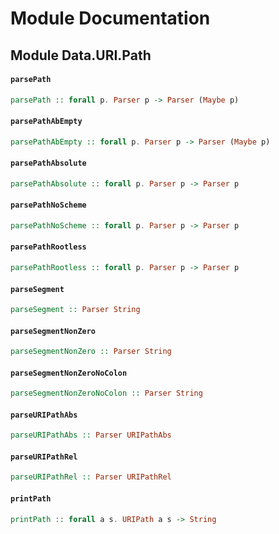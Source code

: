 # Module Documentation

## Module Data.URI.Path

#### `parsePath`

``` purescript
parsePath :: forall p. Parser p -> Parser (Maybe p)
```


#### `parsePathAbEmpty`

``` purescript
parsePathAbEmpty :: forall p. Parser p -> Parser (Maybe p)
```


#### `parsePathAbsolute`

``` purescript
parsePathAbsolute :: forall p. Parser p -> Parser p
```


#### `parsePathNoScheme`

``` purescript
parsePathNoScheme :: forall p. Parser p -> Parser p
```


#### `parsePathRootless`

``` purescript
parsePathRootless :: forall p. Parser p -> Parser p
```


#### `parseSegment`

``` purescript
parseSegment :: Parser String
```


#### `parseSegmentNonZero`

``` purescript
parseSegmentNonZero :: Parser String
```


#### `parseSegmentNonZeroNoColon`

``` purescript
parseSegmentNonZeroNoColon :: Parser String
```


#### `parseURIPathAbs`

``` purescript
parseURIPathAbs :: Parser URIPathAbs
```


#### `parseURIPathRel`

``` purescript
parseURIPathRel :: Parser URIPathRel
```


#### `printPath`

``` purescript
printPath :: forall a s. URIPath a s -> String
```




